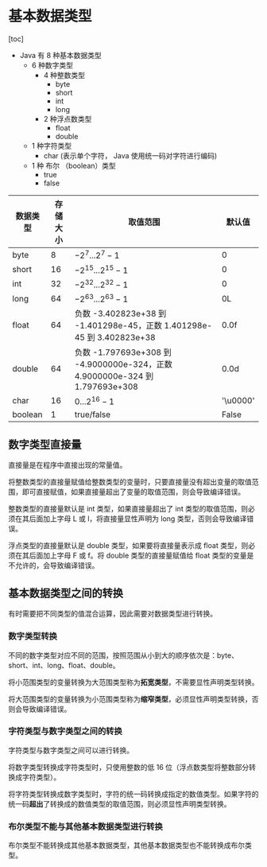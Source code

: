 # 基本数据类型

[toc]



-   Java 有 8 种基本数据类型
    -   6 种数字类型
        -   4 种整数类型
            -   byte
            -   short
            -   int
            -   long
        -   2 种浮点数类型
            -   float
            -   double
    -   1 种字符类型
        -   char (表示单个字符， Java 使用统一码对字符进行编码)
    -   1 种 布尔 （boolean）类型
        -   true
        -   false



| 数据类型 | 存储大小 | 取值范围                                                     | 默认值   |
| -------- | -------- | ------------------------------------------------------------ | -------- |
| byte     | 8        | $-2^7...2^7 - 1$                                             | 0        |
| short    | 16       | $-2^{15}...2^{15}-1$                                         | 0        |
| int      | 32       | $-2^{32}...2^{32} - 1$                                       | 0        |
| long     | 64       | $-2^{63}...2^{63} - 1$                                       | 0L       |
| float    | 64       | 负数 -3.402823e+38 到 -1.401298e-45，正数 1.401298e-45 到 3.402823e+38 | 0.0f     |
| double   | 64       | 负数 -1.797693e+308 到 -4.9000000e-324，正数 4.9000000e-324 到 1.797693e+308 | 0.0d     |
| char     | 16       | $0...2^{16} - 1$                                             | '\u0000' |
| boolean  | 1        | true/false                                                   | False    |



## 数字类型直接量

直接量是在程序中直接出现的常量值。

将整数类型的直接量赋值给整数类型的变量时，只要直接量没有超出变量的取值范围，即可直接赋值，如果直接量超出了变量的取值范围，则会导致编译错误。

整数类型的直接量默认是 int 类型，如果直接量超出了 int 类型的取值范围，则必须在其后面加上字母 L 或 l，将直接量显性声明为 long 类型，否则会导致编译错误。

浮点类型的直接量默认是 double 类型，如果要将直接量表示成 float 类型，则必须在其后面加上字母 F 或 f。将 double 类型的直接量赋值给 float 类型的变量是不允许的，会导致编译错误。



## 基本数据类型之间的转换

有时需要把不同类型的值混合运算，因此需要对数据类型进行转换。



### 数字类型转换

不同的数字类型对应不同的范围，按照范围从小到大的顺序依次是：byte、short、int、long、float、double。

将小范围类型的变量转换为大范围类型称为**拓宽类型**，不需要显性声明类型转换。

将大范围类型的变量转换为小范围类型称为**缩窄类型**，必须显性声明类型转换，否则会导致编译错误。



### 字符类型与数字类型之间的转换

字符类型与数字类型之间可以进行转换。

将数字类型转换成字符类型时，只使用整数的低 16 位（浮点数类型将整数部分转换成字符类型）。

将字符类型转换成数字类型时，字符的统一码转换成指定的数值类型。如果字符的统一码**超出**了转换成的数值类型的取值范围，则必须显性声明类型转换。



### 布尔类型不能与其他基本数据类型进行转换

布尔类型不能转换成其他基本数据类型，其他基本数据类型也不能转换成布尔类型。
